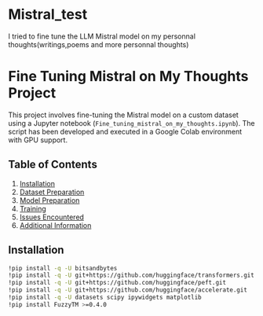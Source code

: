# Mistral_test
I tried to fine tune the LLM Mistral model on my personnal thoughts(writings,poems and more personnal thoughts)
# Fine Tuning Mistral on My Thoughts Project

This project involves fine-tuning the Mistral model on a custom dataset using a Jupyter notebook (`Fine_tuning_mistral_on_my_thoughts.ipynb`). The script has been developed and executed in a Google Colab environment with GPU support.

## Table of Contents

1. [Installation](#installation)
2. [Dataset Preparation](#dataset-preparation)
3. [Model Preparation](#model-preparation)
4. [Training](#training)
5. [Issues Encountered](#issues-encountered)
6. [Additional Information](#additional-information)

## Installation

```bash
!pip install -q -U bitsandbytes
!pip install -q -U git+https://github.com/huggingface/transformers.git
!pip install -q -U git+https://github.com/huggingface/peft.git
!pip install -q -U git+https://github.com/huggingface/accelerate.git
!pip install -q -U datasets scipy ipywidgets matplotlib
!pip install FuzzyTM >=0.4.0

